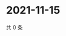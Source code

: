 # 2021-11-15

共 0 条

<!-- BEGIN WEIBO -->
<!-- 最后更新时间 Mon Nov 15 2021 19:12:20 GMT+0800 (China Standard Time) -->

<!-- END WEIBO -->
